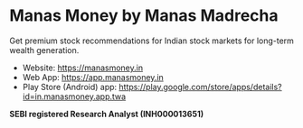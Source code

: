 # Manas Money by Manas Madrecha

Get premium stock recommendations for Indian stock markets for long-term wealth generation. 

- Website: https://manasmoney.in
- Web App: https://app.manasmoney.in
- Play Store (Android) app:  https://play.google.com/store/apps/details?id=in.manasmoney.app.twa

**SEBI registered Research Analyst (INH000013651)**
